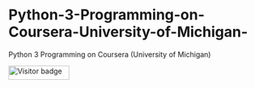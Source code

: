 # Python-3-Programming-on-Coursera-University-of-Michigan-
Python 3 Programming on Coursera (University of Michigan)

<div id="badges">
  <img src="https://api.visitorbadge.io/api/visitors?path=jaydattpatel%2FPython-3-Michigan&label=Visitors&labelColor=%23720026&countColor=%23ffae00" alt="Visitor badge" width="120" height="28"/>
</div>
